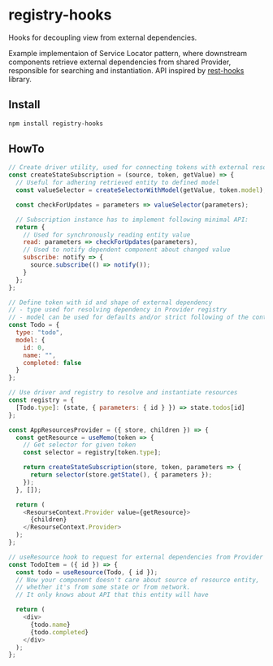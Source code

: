 # registry-hooks

Hooks for decoupling view from external dependencies.

Example implementaion of Service Locator pattern, where downstream components retrieve external dependencies from shared Provider, responsible for searching and instantiation. API inspired by [rest-hooks](https://resthooks.io) library.

## Install

```bash
npm install registry-hooks
```

## HowTo

```javascript
// Create driver utility, used for connecting tokens with external resource, handling subscriptions and performance optimizations
const createStateSubscription = (source, token, getValue) => {
  // Useful for adhering retrieved entity to defined model
  const valueSelector = createSelectorWithModel(getValue, token.model);

  const checkForUpdates = parameters => valueSelector(parameters);

  // Subscription instance has to implement following minimal API:
  return {
    // Used for synchronously reading entity value
    read: parameters => checkForUpdates(parameters),
    // Used to notify dependent component about changed value
    subscribe: notify => {
      source.subscribe(() => notify());
    }
  };
};

// Define token with id and shape of external dependency
// - type used for resolving dependency in Provider registry
// - model can be used for defaults and/or strict following of the contract
const Todo = {
  type: "todo",
  model: {
    id: 0,
    name: "",
    completed: false
  }
};

// Use driver and registry to resolve and instantiate resources
const registry = {
  [Todo.type]: (state, { parameters: { id } }) => state.todos[id]
};

const AppResourcesProvider = ({ store, children }) => {
  const getResource = useMemo(token => {
    // Get selector for given token
    const selector = registry[token.type];

    return createStateSubscription(store, token, parameters => {
      return selector(store.getState(), { parameters });
    });
  }, []);

  return (
    <ResourseContext.Provider value={getResource}>
      {children}
    </ResourseContext.Provider>
  );
};

// useResource hook to request for external dependencies from Provider
const TodoItem = ({ id }) => {
  const todo = useResource(Todo, { id });
  // Now your component doesn't care about source of resource entity,
  // whether it's from some state or from network.
  // It only knows about API that this entity will have

  return (
    <div>
      {todo.name}
      {todo.completed}
    </div>
  );
};
```
